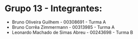 # Grupo 13 - Integrantes:

- Bruno Oliveira Guilhem - 00308691 - Turma A
- Bruno Corrêa Zimmermann - 00313985 - Turma A
- Leonardo Machado de Simas Abreu - 00243698 - Turma B
